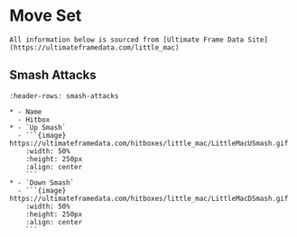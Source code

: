 # Move Set

```{note}
All information below is sourced from [Ultimate Frame Data Site](https://ultimateframedata.com/little_mac)
```

## Smash Attacks

````{list-table}
:header-rows: smash-attacks

* - Name
  - Hitbox
* - `Up Smash`
  - ```{image} https://ultimateframedata.com/hitboxes/little_mac/LittleMacUSmash.gif
    :width: 50%
    :height: 250px
    :align: center
    ```
* - `Down Smash`
  - ```{image} https://ultimateframedata.com/hitboxes/little_mac/LittleMacDSmash.gif
    :width: 50%
    :height: 250px
    :align: center
    ```
````

